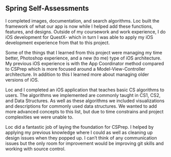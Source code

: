 ## Spring Self-Assessments

I completed images, documentation, and search algorithms. Loc built the framework of what our app is now while I helped add these functions, features, and designs. Outside of my coursework and work experience, I do iOS development for QuestX- which in turn I was able to apply my iOS development experience from that to this project.

Some of the things that I learned from this project were managing my time better, Photoshop experience, and a new (to me) type of iOS architecture. My previous iOS experience is with the App Coordinator method compared to CSPrep which is more focused around a Model-View-Controller architecture. In addition to this I learned more about managing older versions of iOS.

Loc and I completed an iOS application that teaches basic CS algorithms to users. The algorithms we implemented are commonly taught in CS1, CS2, and Data Structures. As well as these algorithms we included visualizations and descriptions for commonly used data structures. We wanted to add more advanced concepts to this list, but due to time constrains and project complexities we were unable to. 

Loc did a fantastic job of laying the foundation for CSPrep. I helped by applying my previous knowledge where I could as well as cleaning up design issues when they popped up. I can’t think of any communication issues but the only room for improvement would be improving git skills and working with source control. 

